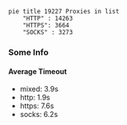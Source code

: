 
```mermaid
pie title 19227 Proxies in list
    "HTTP" : 14263
    "HTTPS": 3664
    "SOCKS" : 3273
```

### Some Info
#### Average Timeout

- mixed: 3.9s
- http: 1.9s
- https: 7.6s
- socks: 6.2s